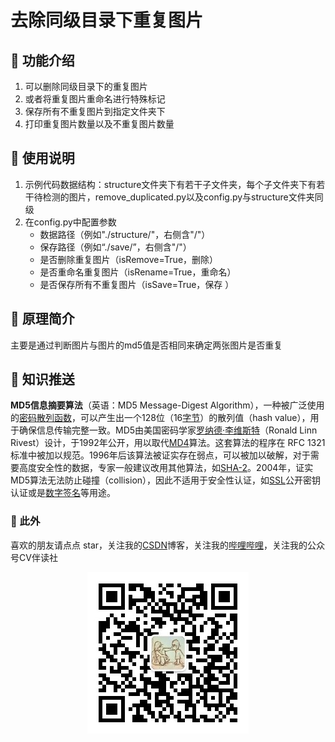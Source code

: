 # 去除同级目录下重复图片



## :paperclip:  ​功能介绍

1. 可以删除同级目录下的重复图片
2. 或者将重复图片重命名进行特殊标记
3. 保存所有不重复图片到指定文件夹下
4. 打印重复图片数量以及不重复图片数量



## :paperclip:  使用说明

1. 示例代码数据结构：structure文件夹下有若干子文件夹，每个子文件夹下有若干待检测的图片，remove_duplicated.py以及config.py与structure文件夹同级
2. 在config.py中配置参数
   - 数据路径（例如"./structure/"，右侧含"/"）
   - 保存路径（例如“./save/”，右侧含"/"）
   - 是否删除重复图片（isRemove=True，删除）
   - 是否重命名重复图片（isRename=True，重命名）
   - 是否保存所有不重复图片（isSave=True，保存 ）



## :paperclip:  原理简介

主要是通过判断图片与图片的md5值是否相同来确定两张图片是否重复



## :paperclip:  知识推送

**MD5信息摘要算法**（英语：MD5 Message-Digest Algorithm），一种被广泛使用的[密码散列函数](https://baike.baidu.com/item/密码散列函数/14937715)，可以产生出一个128位（16[字节](https://baike.baidu.com/item/字节/1096318)）的散列值（hash value），用于确保信息传输完整一致。MD5由美国密码学家[罗纳德·李维斯特](https://baike.baidu.com/item/罗纳德·李维斯特/700199)（Ronald Linn Rivest）设计，于1992年公开，用以取代[MD4](https://baike.baidu.com/item/MD4/8090275)算法。这套算法的程序在 RFC 1321 标准中被加以规范。1996年后该算法被证实存在弱点，可以被加以破解，对于需要高度安全性的数据，专家一般建议改用其他算法，如[SHA-2](https://baike.baidu.com/item/SHA-2/22718180)。2004年，证实MD5算法无法防止碰撞（collision），因此不适用于安全性认证，如[SSL](https://baike.baidu.com/item/SSL/320778)公开密钥认证或是[数字签名](https://baike.baidu.com/item/数字签名/212550)等用途。



### :paperclip:  此外

喜欢的朋友请点点 star，关注我的[CSDN](https://mp.csdn.net/console/article)博客，关注我的[哔哩哔哩](https://space.bilibili.com/424394389?spm_id_from=333.788.b_765f7570696e666f.1)，关注我的公众号CV伴读社

<div align=center><img src="https://github.com/xiaoxuebajie/LeetCode/raw/master/solution_python/images/qrcode.jpg" style='zoom:100%'>

